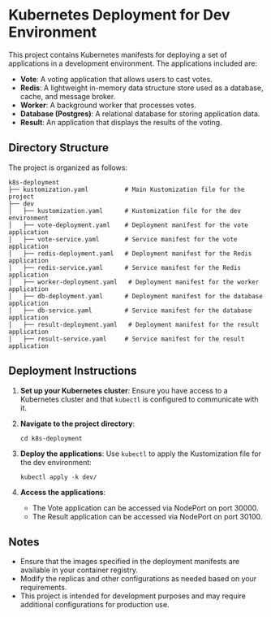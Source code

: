 # Kubernetes Deployment for Dev Environment

This project contains Kubernetes manifests for deploying a set of applications in a development environment. The applications included are:

- **Vote**: A voting application that allows users to cast votes.
- **Redis**: A lightweight in-memory data structure store used as a database, cache, and message broker.
- **Worker**: A background worker that processes votes.
- **Database (Postgres)**: A relational database for storing application data.
- **Result**: An application that displays the results of the voting.

## Directory Structure

The project is organized as follows:

```
k8s-deployment
├── kustomization.yaml          # Main Kustomization file for the project
├── dev
│   ├── kustomization.yaml      # Kustomization file for the dev environment
│   ├── vote-deployment.yaml    # Deployment manifest for the vote application
│   ├── vote-service.yaml       # Service manifest for the vote application
│   ├── redis-deployment.yaml   # Deployment manifest for the Redis application
│   ├── redis-service.yaml      # Service manifest for the Redis application
│   ├── worker-deployment.yaml   # Deployment manifest for the worker application
│   ├── db-deployment.yaml      # Deployment manifest for the database application
│   ├── db-service.yaml         # Service manifest for the database application
│   ├── result-deployment.yaml   # Deployment manifest for the result application
│   ├── result-service.yaml     # Service manifest for the result application
```

## Deployment Instructions

1. **Set up your Kubernetes cluster**: Ensure you have access to a Kubernetes cluster and that `kubectl` is configured to communicate with it.

2. **Navigate to the project directory**:
   ```
   cd k8s-deployment
   ```

3. **Deploy the applications**:
   Use `kubectl` to apply the Kustomization file for the dev environment:
   ```
   kubectl apply -k dev/
   ```

4. **Access the applications**:
   - The Vote application can be accessed via NodePort on port 30000.
   - The Result application can be accessed via NodePort on port 30100.

## Notes

- Ensure that the images specified in the deployment manifests are available in your container registry.
- Modify the replicas and other configurations as needed based on your requirements.
- This project is intended for development purposes and may require additional configurations for production use.